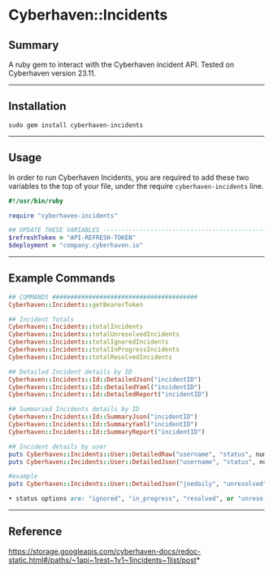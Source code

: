 # Cyberhaven::Incidents


## Summary
A ruby gem to interact with the Cyberhaven incident API. Tested on Cyberhaven version 23.11.

---
## Installation

`sudo gem install cyberhaven-incidents`

---
## Usage

In order to run Cyberhaven Incidents, you are required to add these two variables to the top of your file, under the require `cyberhaven-incidents` line.

```ruby
#!/usr/bin/ruby

require "cyberhaven-incidents"

## UPDATE THESE VARIABLES ------------------------------------------------------
$refreshToken = "API-REFRESH-TOKEN"
$deployment = "company.cyberhaven.io"
```

---
## Example Commands

```ruby
## COMMANDS ########################################
Cyberhaven::Incidents::getBearerToken

## Incident Totals
Cyberhaven::Incidents::totalIncidents
Cyberhaven::Incidents::totalUnresolvedIncidents
Cyberhaven::Incidents::totalIgnoredIncidents
Cyberhaven::Incidents::totalInProgressIncidents
Cyberhaven::Incidents::totalResolvedIncidents

## Detailed Incident details by ID
Cyberhaven::Incidents::Id::DetailedJson("incidentID")
Cyberhaven::Incidents::Id::DetailedYaml("incidentID")
Cyberhaven::Incidents::Id::DetailedReport("incidentID")

## Summaried Incidents details by ID
Cyberhaven::Incidents::Id::SummaryJson("incidentID")
Cyberhaven::Incidents::Id::SummaryYaml("incidentID")
Cyberhaven::Incidents::Id::SummaryReport("incidentID")

## Incident details by user
puts Cyberhaven::Incidents::User::DetailedRaw("username", "status", numberOfEvents)
puts Cyberhaven::Incidents::User::DetailedJson("username", "status", numberOfEvents)

#example
puts Cyberhaven::Incidents::User::DetailedJson("joedaily", "unresolved", 100)

• status options are: "ignored", "in_progress", "resolved", or "unresolved"
```

---
## Reference
https://storage.googleapis.com/cyberhaven-docs/redoc-static.html#/paths/~1api~1rest~1v1~1incidents~1list/post*
